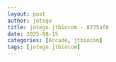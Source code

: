 ```yaml
---
layout: post
author: jotego
title: jotego.jtbiocom - 8735af8
date: 2025-08-15
categories: [Arcade, jtbiocom]
tags: [jotego.jtbiocom]
---
```


